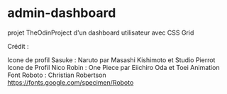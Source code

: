 # admin-dashboard
projet TheOdinProject d'un dashboard utilisateur avec CSS Grid

Crédit : 

Icone de profil Sasuke : Naruto par Masashi Kishimoto et Studio Pierrot
Icone de Profil Nico Robin : One Piece par Eiichiro Oda et Toei Animation
Font Roboto : Christian Robertson https://fonts.google.com/specimen/Roboto 